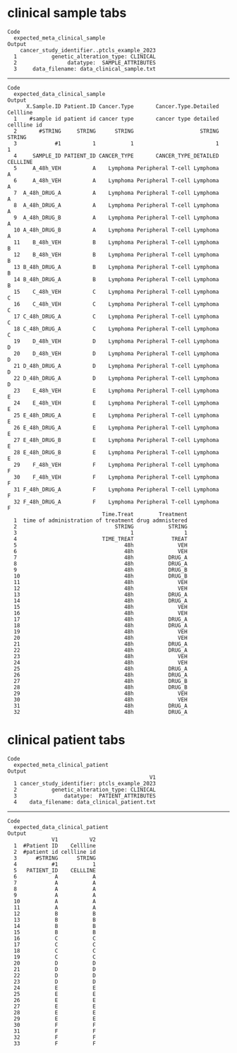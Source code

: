 # clinical sample tabs

    Code
      expected_meta_clinical_sample
    Output
        cancer_study_identifier..ptcls_example_2023
      1           genetic_alteration_type: CLINICAL
      2                datatype:  SAMPLE_ATTRIBUTES
      3     data_filename: data_clinical_sample.txt

---

    Code
      expected_data_clinical_sample
    Output
          X.Sample.ID Patient.ID Cancer.Type       Cancer.Type.Detailed    Cellline
      1    #sample id patient id cancer type       cancer type detailed cellline id
      2       #STRING     STRING      STRING                     STRING      STRING
      3            #1          1           1                          1           1
      4     SAMPLE_ID PATIENT_ID CANCER_TYPE       CANCER_TYPE_DETAILED    CELLLINE
      5     A_48h_VEH          A    Lymphoma Peripheral T-cell Lymphoma           A
      6     A_48h_VEH          A    Lymphoma Peripheral T-cell Lymphoma           A
      7  A_48h_DRUG_A          A    Lymphoma Peripheral T-cell Lymphoma           A
      8  A_48h_DRUG_A          A    Lymphoma Peripheral T-cell Lymphoma           A
      9  A_48h_DRUG_B          A    Lymphoma Peripheral T-cell Lymphoma           A
      10 A_48h_DRUG_B          A    Lymphoma Peripheral T-cell Lymphoma           A
      11    B_48h_VEH          B    Lymphoma Peripheral T-cell Lymphoma           B
      12    B_48h_VEH          B    Lymphoma Peripheral T-cell Lymphoma           B
      13 B_48h_DRUG_A          B    Lymphoma Peripheral T-cell Lymphoma           B
      14 B_48h_DRUG_A          B    Lymphoma Peripheral T-cell Lymphoma           B
      15    C_48h_VEH          C    Lymphoma Peripheral T-cell Lymphoma           C
      16    C_48h_VEH          C    Lymphoma Peripheral T-cell Lymphoma           C
      17 C_48h_DRUG_A          C    Lymphoma Peripheral T-cell Lymphoma           C
      18 C_48h_DRUG_A          C    Lymphoma Peripheral T-cell Lymphoma           C
      19    D_48h_VEH          D    Lymphoma Peripheral T-cell Lymphoma           D
      20    D_48h_VEH          D    Lymphoma Peripheral T-cell Lymphoma           D
      21 D_48h_DRUG_A          D    Lymphoma Peripheral T-cell Lymphoma           D
      22 D_48h_DRUG_A          D    Lymphoma Peripheral T-cell Lymphoma           D
      23    E_48h_VEH          E    Lymphoma Peripheral T-cell Lymphoma           E
      24    E_48h_VEH          E    Lymphoma Peripheral T-cell Lymphoma           E
      25 E_48h_DRUG_A          E    Lymphoma Peripheral T-cell Lymphoma           E
      26 E_48h_DRUG_A          E    Lymphoma Peripheral T-cell Lymphoma           E
      27 E_48h_DRUG_B          E    Lymphoma Peripheral T-cell Lymphoma           E
      28 E_48h_DRUG_B          E    Lymphoma Peripheral T-cell Lymphoma           E
      29    F_48h_VEH          F    Lymphoma Peripheral T-cell Lymphoma           F
      30    F_48h_VEH          F    Lymphoma Peripheral T-cell Lymphoma           F
      31 F_48h_DRUG_A          F    Lymphoma Peripheral T-cell Lymphoma           F
      32 F_48h_DRUG_A          F    Lymphoma Peripheral T-cell Lymphoma           F
                                  Time.Treat        Treatment
      1  time of administration of treatment drug admnistered
      2                               STRING           STRING
      3                                    1                1
      4                           TIME_TREAT            TREAT
      5                                  48h              VEH
      6                                  48h              VEH
      7                                  48h           DRUG_A
      8                                  48h           DRUG_A
      9                                  48h           DRUG_B
      10                                 48h           DRUG_B
      11                                 48h              VEH
      12                                 48h              VEH
      13                                 48h           DRUG_A
      14                                 48h           DRUG_A
      15                                 48h              VEH
      16                                 48h              VEH
      17                                 48h           DRUG_A
      18                                 48h           DRUG_A
      19                                 48h              VEH
      20                                 48h              VEH
      21                                 48h           DRUG_A
      22                                 48h           DRUG_A
      23                                 48h              VEH
      24                                 48h              VEH
      25                                 48h           DRUG_A
      26                                 48h           DRUG_A
      27                                 48h           DRUG_B
      28                                 48h           DRUG_B
      29                                 48h              VEH
      30                                 48h              VEH
      31                                 48h           DRUG_A
      32                                 48h           DRUG_A

# clinical patient tabs

    Code
      expected_meta_clinical_patient
    Output
                                                 V1
      1 cancer_study_identifier: ptcls_example_2023
      2           genetic_alteration_type: CLINICAL
      3               datatype:  PATIENT_ATTRIBUTES
      4    data_filename: data_clinical_patient.txt

---

    Code
      expected_data_clinical_patient
    Output
                  V1          V2
      1  #Patient ID    Cellline
      2  #patient id cellline id
      3      #STRING      STRING
      4           #1           1
      5   PATIENT_ID    CELLLINE
      6            A           A
      7            A           A
      8            A           A
      9            A           A
      10           A           A
      11           A           A
      12           B           B
      13           B           B
      14           B           B
      15           B           B
      16           C           C
      17           C           C
      18           C           C
      19           C           C
      20           D           D
      21           D           D
      22           D           D
      23           D           D
      24           E           E
      25           E           E
      26           E           E
      27           E           E
      28           E           E
      29           E           E
      30           F           F
      31           F           F
      32           F           F
      33           F           F

